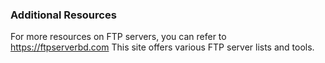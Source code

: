 ### Additional Resources

For more resources on FTP servers, you can refer to https://ftpserverbd.com This site offers various FTP server lists and tools.
